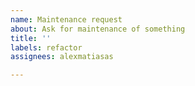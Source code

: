 ```yaml
---
name: Maintenance request
about: Ask for maintenance of something
title: ''
labels: refactor
assignees: alexmatiasas

---
```



